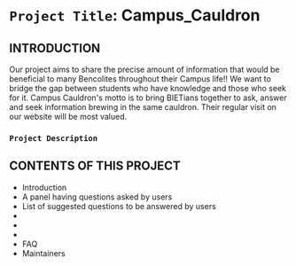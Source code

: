# `Project Title`: Campus_Cauldron

INTRODUCTION
------------
Our project aims to share the precise amount of information that would be beneficial to many Bencolites throughout their Campus life!!
We want to bridge the gap between students who have knowledge and those who seek for it.
Campus Cauldron's motto is to bring BIETians together to ask, answer and seek information brewing in the same cauldron. Their regular visit on our website will be most valued.

### `Project Description`

CONTENTS OF THIS PROJECT
---------------------

 * Introduction
 * A panel having questions asked by users
 * List of suggested questions to be answered by users
 * 
 *
 * 
 * FAQ
 * Maintainers







